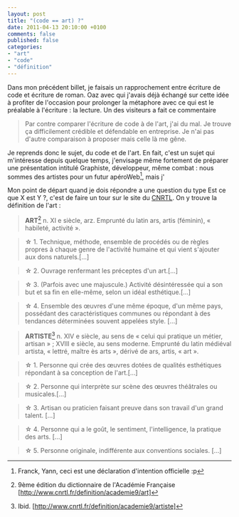 ```yaml
---
layout: post
title: "(code == art) ?"
date: 2011-04-13 20:10:00 +0100
comments: false
published: false
categories: 
- "art"
- "code"
- "définition"
---
```

Dans mon précédent billet, je faisais un rapprochement entre écriture de code et écriture de roman. Oaz avec qui j'avais déjà échangé sur cette idée à profiter de l'occasion pour prolonger la métaphore avec ce qui est le préalable à l'écriture : la lecture. Un des visiteurs a fait ce commentaire 

> Par contre comparer l'écriture de code à de l'art, j'ai du mal. Je trouve ça difficilement crédible et défendable en entreprise. Je n'ai pas d'autre comparaison à proposer mais celle là me gêne.
<!-- more -->
Je reprends donc le sujet, du code et de l'art. En fait, c'est un sujet qui m'intéresse depuis quelque temps, j'envisage même fortement de préparer une présentation intitulé Graphiste, développeur, même combat : nous sommes des artistes pour un futur apéroWeb[^1], mais j'

Mon point de départ quand je dois répondre a une question du type Est ce que X est Y ?, c'est de faire un tour sur le site du [CNRTL](http://www.cnrtl.fr).
On y trouve la définition de l'art : 


>__ART__[^2] n. XI e siècle, arz. Emprunté du latin ars, artis (féminin), « habileté, activité ».


>☆ 1. Technique, méthode, ensemble de procédés ou de règles propres à chaque genre de l'activité humaine et qui vient s'ajouter aux dons naturels.[...]


>☆ 2. Ouvrage renfermant les préceptes d'un art.[...]


>☆ 3. (Parfois avec une majuscule.) Activité désintéressée qui a son but et sa fin en elle-même, selon un idéal esthétique.[...]


>☆ 4. Ensemble des œuvres d'une même époque, d'un même pays, possédant des caractéristiques communes ou répondant à des tendances déterminées souvent appelées style. [...]





>__ARTISTE__[^3] n. XIV e siècle, au sens de « celui qui pratique un métier, artisan » ; XVIII e siècle, au sens moderne. Emprunté du latin médiéval artista, « lettré, maître ès arts », dérivé de ars, artis, « art ».


>☆ 1. Personne qui crée des œuvres dotées de qualités esthétiques répondant à sa conception de l'art.[...]


>☆ 2. Personne qui interprète sur scène des œuvres théâtrales ou musicales.[...]


>☆ 3. Artisan ou praticien faisant preuve dans son travail d'un grand talent. [...]


>☆ 4. Personne qui a le goût, le sentiment, l'intelligence, la pratique des arts. [...]


>☆ 5. Personne originale, indifférente aux conventions sociales. [...]



[^1]: Franck, Yann, ceci est une déclaration d'intention officielle :p
[^2]: 9ème édition du dictionnaire de l'Académie Française [http://www.cnrtl.fr/definition/academie9/art]
[^3]: Ibid. [http://www.cnrtl.fr/definition/academie9/artiste]
